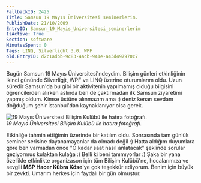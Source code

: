 ```yaml
---
FallbackID: 2425
Title: Samsun 19 Mayıs Üniversitesi seminerlerim.
PublishDate: 21/10/2009
EntryID: Samsun_19_Mayis_Universitesi_seminerlerim
IsActive: True
Section: software
MinutesSpent: 0
Tags: LINQ, Silverlight 3.0, WPF
old.EntryID: d2c1adbb-9c83-4acb-941e-a43d497970c7
---
```

Bugün Samsun 19 Mayıs Üniversitesi'ndeydim. Bilişim günleri etkinliğinin
ikinci gününde Silverligjt, WPF ve LINQ üzerine oturumlarım oldu. Uzun
süredir Samsun'da bu gibi bir aktivitenin yapılmamış olduğu bilgisini
öğrencilerden alırken aslında ben de çaktırmadan ilk Samsun ziyaretimi
yapmış oldum. Kimse üstüne alınmazım ama :) deniz kenarı sevdam doğduğum
şehir İstanbul'dan kaynaklanıyor olsa gerek.

![19 Mayıs Üniversitesi Bilişim Kulübü ile hatıra
fotoğrafı.](http://cdn.daron.yondem.com/assets/2425/20102009_1.jpg)\
*19 Mayıs Üniversitesi Bilişim Kulübü ile hatıra fotoğrafı.*

Etkinliğe tahmin ettiğimin üzerinde bir katılım oldu. Sonrasında tam
günlük seminer serisine dayanamayanlar da olmadı değil :) Hatta aldığım
duyumlara göre ben varmadan önce "O kadar saat nasıl anlatacak" şeklinde
sorular geziyormuş kulaktan kulağa :) Belli ki beni tanımıyorlar :) Şaka
bir yana özellikle etkinlikte organizason için tüm Bilişim Kulübü'ne,
hocalarımıza ve sevgili **MSP Hacer Kübra Köse**'ye çok teşekkür
ediyorum. Benim için büyük bir zevkti. Umarım herkes için faydalı bir
gün olmuştur.


